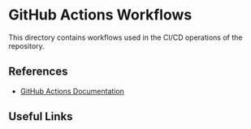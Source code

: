 # GitHub Actions Workflows
This directory contains workflows used in the CI/CD operations of the repository.


## References
- [GitHub Actions Documentation](https://docs.github.com/en/actions)

## Useful Links
